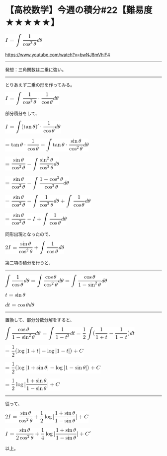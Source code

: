 # 【高校数学】今週の積分#22【難易度★★★★★】

<!--
![](https://latex.codecogs.com/gif.latex?I=\int\frac{1}{\cos^3\theta}d\theta)
-->
![](0.gif)

https://www.youtube.com/watch?v=bwNJ8mVhlF4

----

発想：三角関数は二乗に強い。

----

とりあえず二乗の形を作ってみる。



<!--
![](https://latex.codecogs.com/gif.latex?I=\int\frac{1}{\cos^2\theta}\cdot\frac{1}{\cos\theta}d\theta)
-->
![](1.gif)

部分積分をして、

<!--
![](https://latex.codecogs.com/gif.latex?I=\int(\tan\theta)'\cdot\frac{1}{\cos\theta}d\theta)
-->
![](2.gif)


<!--
![](https://latex.codecogs.com/gif.latex?=\tan\theta\cdot\frac{1}{\cos\theta}&space;-\int\tan\theta\cdot\frac{\sin\theta}{\cos^2\theta}d\theta)
-->
![](3.gif)

<!--
![](https://latex.codecogs.com/gif.latex?=\frac{\sin\theta}{\cos^2\theta}&space;-\int\frac{\sin^2\theta}{\cos^3\theta}d\theta)
-->
![](4.gif)

<!--
![](https://latex.codecogs.com/gif.latex?=\frac{\sin\theta}{\cos^2\theta}&space;-\int\frac{1-\cos^2\theta}{\cos^3\theta}d\theta)
-->
![](5.gif)

<!--
![](https://latex.codecogs.com/gif.latex?=\frac{\sin\theta}{\cos^2\theta}&space;-\int\frac{1}{\cos^3\theta}d\theta&space;&plus;\int\frac{1}{\cos\theta}d\theta)
-->
![](6.gif)

<!--
![](https://latex.codecogs.com/gif.latex?=\frac{\sin\theta}{\cos^2\theta}-I&plus;\int\frac{1}{\cos\theta}d\theta)
-->
![](7.gif)

同形出現となったので、

<!--
![](https://latex.codecogs.com/gif.latex?2I=\frac{\sin\theta}{\cos^2\theta}&plus;\int\frac{1}{\cos\theta}d\theta)
-->
![](8.gif)

第二項の積分を行うと、

----

<!--
![](https://latex.codecogs.com/gif.latex?\int\frac{1}{\cos\theta}d\theta=\int\frac{\cos\theta}{\cos^2\theta}d\theta=\int\frac{\cos\theta}{1-\sin^2\theta}d\theta)
-->
![](9.gif)

<!--
![](https://latex.codecogs.com/gif.latex?t=\sin\theta)
-->
![](10.gif)

<!--
![](https://latex.codecogs.com/gif.latex?dt=\cos\theta{d\theta})
-->
![](11.gif)

----

置換して、部分分数分解をすると、

<!--
![](https://latex.codecogs.com/gif.latex?\int\frac{\cos\theta}{1-\sin^2\theta}d\theta=\int\frac{1}{1-t^2}dt=\frac{1}{2}\int(\frac{1}{1&plus;t}-\frac{1}{1-t})dt)
-->
![](12.gif)

<!--
![](https://latex.codecogs.com/gif.latex?=\frac{1}{2}(\log|1&plus;t|-\log|1-t|)&plus;C)
-->
![](13.gif)

<!--
![](https://latex.codecogs.com/gif.latex?=\frac{1}{2}(\log|1&plus;\sin\theta|-\log|1-\sin\theta|)&plus;C)
-->
![](14.gif)

<!--
![](https://latex.codecogs.com/gif.latex?=\frac{1}{2}\log|\frac{1&plus;\sin\theta}{1-\sin\theta}|&plus;C)
-->
![](15.gif)

----

従って、

<!--
![](https://latex.codecogs.com/gif.latex?2I=\frac{\sin\theta}{\cos^2\theta}&plus;\frac{1}{2}\log|\frac{1&plus;\sin\theta}{1-\sin\theta}|&plus;C)
-->
![](16.gif)

<!--
![](https://latex.codecogs.com/gif.latex?I=\frac{\sin\theta}{2\cos^2\theta}&plus;\frac{1}{4}\log|\frac{1&plus;\sin\theta}{1-\sin\theta}|&plus;C')
-->
![](17.gif)

以上。
